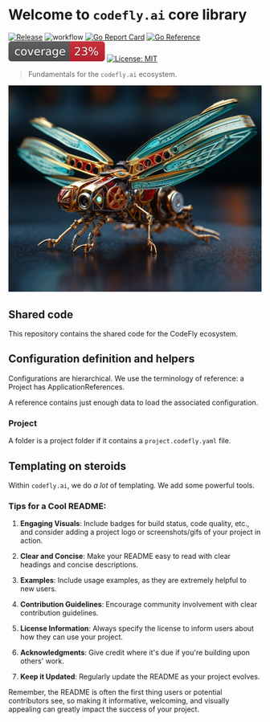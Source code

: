 # Welcome to `codefly.ai` core library

[![Release](https://github.com/codefly-dev/core/actions/workflows/release.yml/badge.svg)](https://github.com/codefly-dev/core/actions/workflows/release.yml)
![workflow](https://github.com/codefly-dev/core/actions/workflows/go.yml/badge.svg)
[![Go Report Card](https://goreportcard.com/badge/github.com/codefly-dev/core)](https://goreportcard.com/report/github.com/codefly-dev/core)
[![Go Reference](https://pkg.go.dev/badge/github.com/codefly-dev/core.svg)](https://pkg.go.dev/github.com/codefly-dev/sdk-go)
![coverage](https://raw.githubusercontent.com/codefly-dev/core/badges/.badges/main/coverage.svg)
[![License: MIT](https://img.shields.io/badge/License-MIT-yellow.svg)](https://opensource.org/licenses/MIT)


> Fundamentals for the `codefly.ai` ecosystem.

![dragonfly](docs/media/dragonfly.png)

## Shared code

This repository contains the shared code for the CodeFly ecosystem.

## Configuration definition and helpers

Configurations are hierarchical. We use the terminology of reference: a Project has ApplicationReferences.

A reference contains just enough data to load the associated configuration.

### Project

A folder is a project folder if it contains a `project.codefly.yaml` file.



## Templating on steroids

Within `codefly.ai`, we do *a lot* of templating. We add some powerful tools.



### Tips for a Cool README:

1. **Engaging Visuals**: Include badges for build status, code quality, etc., and consider adding a project logo or screenshots/gifs of your project in action.

2. **Clear and Concise**: Make your README easy to read with clear headings and concise descriptions.

3. **Examples**: Include usage examples, as they are extremely helpful to new users.

4. **Contribution Guidelines**: Encourage community involvement with clear contribution guidelines.

5. **License Information**: Always specify the license to inform users about how they can use your project.

6. **Acknowledgments**: Give credit where it's due if you're building upon others' work.

7. **Keep it Updated**: Regularly update the README as your project evolves.

Remember, the README is often the first thing users or potential contributors see, so making it informative, welcoming, and visually appealing can greatly impact the success of your project.

